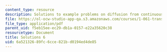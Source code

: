 ```yaml
---
content_type: resource
description: Solutions to example problems on diffusion from continuous point sources.
file: https://ol-ocw-studio-app-qa.s3.amazonaws.com/courses/1-061-transport-processes-in-the-environment-fall-2008/6a52132689fc6cce821bd0194ed4de85_solutions6.pdf
file_type: application/pdf
parent_uid: f5eb15ee-ec29-db1a-0157-e22a35620c38
resourcetype: Document
title: Solutions 6
uid: 6a521326-89fc-6cce-821b-d0194ed4de85
---
```

